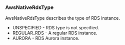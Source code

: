 ### AwsNativeRdsType
AwsNativeRdsType describes the type of RDS instance.

- UNSPECIFIED - RDS type is not specified.
- REGULAR_RDS - A regular RDS instance.
- AURORA - RDS Aurora instance.
